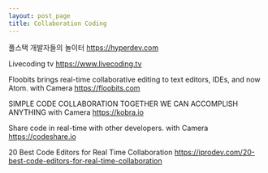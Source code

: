 ```yaml
---
layout: post_page
title: Collaboration Coding
---
```


풀스택 개발자들의 놀이터
https://hyperdev.com

Livecoding tv
https://www.livecoding.tv

Floobits brings real-time collaborative editing to text editors, IDEs, and now Atom. with Camera
https://floobits.com

SIMPLE CODE COLLABORATION TOGETHER WE CAN ACCOMPLISH ANYTHING with Camera
https://kobra.io

Share code in real-time with other developers. with Camera
https://codeshare.io

20 Best Code Editors for Real Time Collaboration
https://iprodev.com/20-best-code-editors-for-real-time-collaboration
